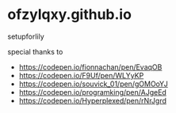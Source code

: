 # ofzylqxy.github.io

setupforlily

special thanks to

- https://codepen.io/fionnachan/pen/EvaqOB
- https://codepen.io/F9Uf/pen/WLYyKP
- https://codepen.io/souvick_01/pen/gOMOoYJ
- https://codepen.io/programking/pen/AJgeEd
- https://codepen.io/Hyperplexed/pen/rNrJgrd